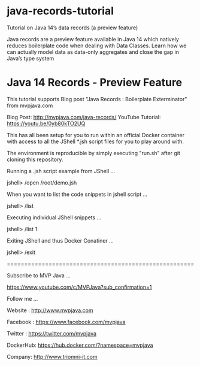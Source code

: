 # java-records-tutorial
Tutorial on Java 14’s data records (a preview feature)

Java records are a preview feature available in Java 14 which natively reduces boilerplate code when dealing with Data Classes. Learn how we can actually model data as data-only aggregates and close the gap in Java’s type system

# Java 14 Records - Preview Feature


This tutorial supports Blog post "Java Records : Boilerplate Exterminator"
from mvpjava.com

Blog Post: http://mvpjava.com/java-records/
YouTube Tutorial: https://youtu.be/0yb80kTO2UQ

 
This has all been setup for you to run within an official Docker container with access to all the JShell *.jsh script files for you to play around with. 

The environment is reproducible by simply executing "run.sh"
after git cloning this repository.


Running a .jsh script example from JShell ...

jshell> /open /root/demo.jsh


When you want to list the code snippets in jshell script ...

jshell> /list


Executing individual JShell snippets ...

jshell>  /list 1


Exiting JShell and thus Docker Conatiner ...

jshell> /exit

======================================================

Subscribe to MVP Java ...

https://www.youtube.com/c/MVPJava?sub_confirmation=1

Follow me ...

Website  : http://www.mvpjava.com

Facebook : https://www.facebook.com/mvpjava

Twitter  : https://twitter.com/mvpjava

DockerHub: https://hub.docker.com/?namespace=mvpjava

Company: http://www.triomni-it.com

